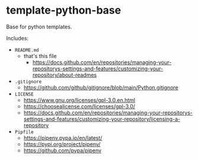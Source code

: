 # template-python-base
Base for python templates.

Includes:
- `README.md`
  - that's this file
    - https://docs.github.com/en/repositories/managing-your-repositorys-settings-and-features/customizing-your-repository/about-readmes
- `.gitignore`
    - https://github.com/github/gitignore/blob/main/Python.gitignore
- `LICENSE`
    - https://www.gnu.org/licenses/gpl-3.0.en.html
    - https://choosealicense.com/licenses/gpl-3.0/
    - https://docs.github.com/en/repositories/managing-your-repositorys-settings-and-features/customizing-your-repository/licensing-a-repository
- `Pipfile`
  - https://pipenv.pypa.io/en/latest/
  - https://pypi.org/project/pipenv/
  - https://github.com/pypa/pipenv
